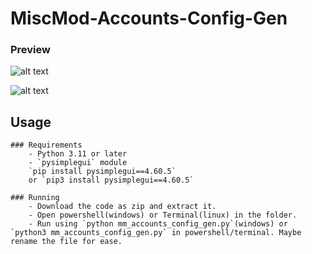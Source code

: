 # MiscMod-Accounts-Config-Gen
### Preview
![alt text](https://raw.githubusercontent.com/coyoteclan/MiscMod-Accounts-Config-Gen/main/photo1.png "Photo 1.png")

![alt text](https://raw.githubusercontent.com/coyoteclan/MiscMod-Accounts-Config-Gen/main/photo2.png "Logo Title Text 1")

## Usage
    ### Requirements
        - Python 3.11 or later
        - `pysimplegui` module
        `pip install pysimplegui==4.60.5`
        or `pip3 install pysimplegui==4.60.5`
    
    ### Running
        - Download the code as zip and extract it.
        - Open powershell(windows) or Terminal(linux) in the folder.
        - Run using `python mm_accounts_config_gen.py`(windows) or `python3 mm_accounts_config_gen.py` in powershell/terminal. Maybe rename the file for ease.
